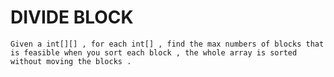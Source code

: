 # DIVIDE BLOCK
    Given a int[][] , for each int[] , find the max numbers of blocks that is feasible when you sort each block , the whole array is sorted without moving the blocks . 